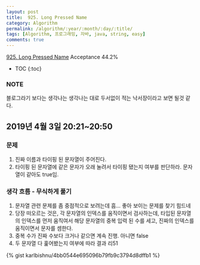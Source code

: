 ```yaml
---
layout: post
title:  925. Long Pressed Name
category: Algorithm
permalink: /algorithm/:year/:month/:day/:title/
tags: [Algorithm, 프로그래밍, 자바, java, string, easy]
comments: true
---
```

[925. Long Pressed Name](https://leetcode.com/problems/long-pressed-name/)
Acceptance 44.2%

* TOC
{:toc}

### NOTE
블로그라기 보다는 생각나는 생각나는 대로 두서없이 적는 낙서장이라고 보면 될것 같다.

## 2019년 4월 3일 20:21~20:50
### 문제
1. 진짜 이름과 타이핑 된 문자열이 주어진다.
2. 타이핑 된 문자열에 같은 문자가 오래 눌려서 타이핑 됐는지 여부를 판단하라. 문자열이 같아도 true임.

### 생각 흐름 - 무식하게 풀기
1. 문자열 관련 문제를 좀 중점적으로 보려는데 흠... 좋아 보이는 문제를 찾기 힘드네
2. 당장 떠오르는 것은, 각 문자열의 인덱스를 움직이면서 검사하는데, 타입된 문자열의 인덱스를 먼저 움직여서 해당 문자열의 중복 입력 된 수를 세고, 진짜의 인덱스를 움직이면서 문자를 셈한다.
3. 중복 수가 진짜 수보다 크거나 같으면 계속 진행. 아니면 false
4. 두 문자열 다 훑어봤는지 여부에 따라 결과 리51

{% gist karlbishnu/4bb0544e695096b79fb9c3794d8dffb1 %}
